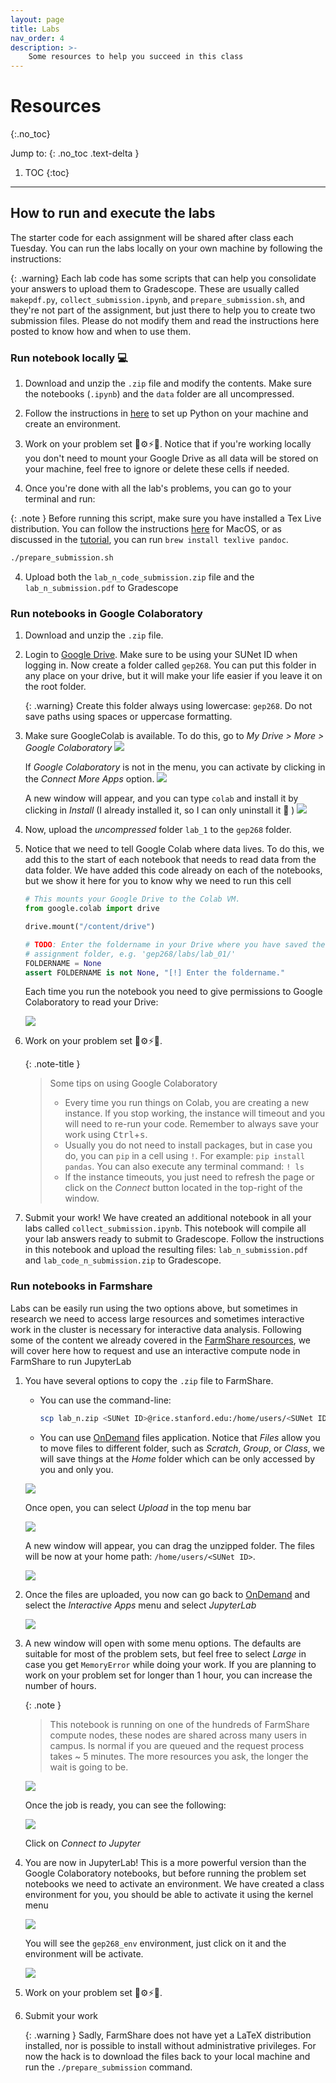 ```yaml
---
layout: page
title: Labs
nav_order: 4
description: >-
    Some resources to help you succeed in this class
---
```



# Resources
{:.no_toc}


Jump to:
{: .no_toc .text-delta }

1. TOC
{:toc}

---

## How to run and execute the labs

The starter code for each assignment will be shared after class each Tuesday. You can run the labs locally on your own machine by following the instructions: 


{: .warning}
Each lab code has some scripts that can help you consolidate your answers to upload them to Gradescope. These are usually called `makepdf.py`, `collect_submission.ipynb`, and `prepare_submission.sh`, and they're not part of the assignment, but just there to help you to create two submission files. Please do not modify them and read the instructions here posted to know how and when to use them. 

### Run notebook locally 💻

1. Download and unzip the `.zip` file and modify the contents. Make sure the
   notebooks (`.ipynb`) and the `data` folder are all uncompressed.

2. Follow the instructions in [here](./software/python.md) to set up Python on
   your machine and create an environment. 

3. Work on your problem set  💪⚙️⚡💯. Notice that if you're working locally you
   don't need to mount your Google Drive as all data will be stored on your
   machine, feel free to ignore or delete these cells if needed. 

4. Once you're done with all the lab's problems, you can go to your
   terminal and run: 

{: .note } 
Before running this script, make sure you have installed a Tex Live
distribution. You can follow the instructions [here][1] for MacOS, or as
discussed in the [tutorial](./software/python.md), you can run `brew install
texlive pandoc`. 

```bash
./prepare_submission.sh
```

4. Upload both the `lab_n_code_submission.zip` file and the
   `lab_n_submission.pdf` to Gradescope


### Run notebooks in Google Colaboratory

1. Download and unzip the `.zip` file. 

2. Login to [Google Drive](https://drive.google.com/). Make sure to be using
   your SUNet ID when logging in. Now create a folder called `gep268`. You can
   put this folder in any place on your drive, but it will make your life
   easier if you leave it on the root folder. 

   {: .warning} 
   Create this folder always using lowercase: `gep268`. Do not save paths 
   using spaces or uppercase formatting. 

3. Make sure GoogleColab is available. To do this, go to *My Drive > More > Google Colaboratory*
   ![](/assets/images/drive_extension.png)

   If *Google Colaboratory* is not in the menu, you can activate by clicking in
   the *Connect More Apps* option. 
   ![](/assets/images/google_colab.png)

   A new window will appear, and you can type `colab` and install it by clicking
   in *Install* (I already installed it, so I can only uninstall it 🤡 )
  ![](/assets/images/google_colab_install.png)

4. Now, upload the *uncompressed* folder `lab_1` to the `gep268` folder.

5. Notice that we need to tell Google Colab where data lives. To do this, we
   add this to the start of each notebook that needs to read data from the data
   folder. We have added this code already on each of the notebooks, but we
   show it here for you to know why we need to run this cell

   ```python
   # This mounts your Google Drive to the Colab VM.
   from google.colab import drive
   
   drive.mount("/content/drive")
   
   # TODO: Enter the foldername in your Drive where you have saved the unzipped
   # assignment folder, e.g. 'gep268/labs/lab_01/'
   FOLDERNAME = None
   assert FOLDERNAME is not None, "[!] Enter the foldername."
   ```

   Each time you run the notebook you need to give permissions to Google
   Colaboratory to read your Drive: 

   ![](/assets/images/colab_auth.gif)

6. Work on your problem set  💪⚙️⚡💯.

   {: .note-title }
   > Some tips on using Google Colaboratory
   >
   >  - Every time you run things on Colab, you are creating a new instance. If
        you stop working, the instance will timeout and you will need to re-run
        your code. Remember to always save your work using
        <kbd>Ctrl</kbd>+<kbd>s</kbd>. 
   > - Usually you do not need to install packages, but in case you do, you can
       `pip` in a cell using `!`. For example:  `pip install pandas`. You can also
       execute any terminal command: `! ls `
   > - If the instance timeouts, you just need to refresh the page or click on the
       *Connect* button located in the top-right of the window. 

7. Submit your work! We have created an additional notebook in all your labs
   called `collect_submission.ipynb`. This notebook will compile all your lab
   answers ready to submit to Gradescope. Follow the instructions in this
   notebook and upload the resulting files: `lab_n_submission.pdf` and
   `lab_code_n_submission.zip` to Gradescope. 

### Run notebooks in Farmshare

Labs can be easily run using the two options above, but sometimes in research
we need to access large resources and sometimes interactive work in the cluster
is necessary for interactive data analysis. Following some of the content we
already covered in the [FarmShare resources](./software/farm.md), we will cover
here how to request and use an interactive compute node in FarmShare to run
JupyterLab

1. You have several options to copy the `.zip` file to FarmShare.
   - You can use the command-line:
     ```bash
     scp lab_n.zip <SUNet ID>@rice.stanford.edu:/home/users/<SUNet ID>/.
     ```
   - You can use [OnDemand][2] files application. Notice that *Files* allow you
     to move files to different folder, such as *Scratch*, *Group*, or *Class*,
     we will save things at the *Home* folder which can be only accessed by you
     and only you. 

   ![](/assets/images/fs_files_menu.png)

   Once open, you can select *Upload* in the top menu bar

   ![](/assets/images/fs_files.png)

   A new window will appear, you can drag the unzipped folder. The files will
   be now at your home path: `/home/users/<SUNet ID>`.

   ![](/assets/images/fs_upload.png)

2. Once the files are uploaded, you now can go back to [OnDemand][2] and select
   the *Interactive Apps* menu and select *JupyterLab*
   
   ![](/assets/images/fs_interactive.png)

3. A new window will open with some menu options. The defaults are suitable for
   most of the problem sets, but feel free to select *Large* in case you get
   `MemoryError` while doing your work. If you are planning to work on your 
   problem set for longer than 1 hour, you can increase the number of hours.

   {: .note }
   > This notebook is running on one of the hundreds of FarmShare compute
   nodes, these nodes are shared across many users in campus. Is normal if you
   are queued and the request process takes ~ 5 minutes. The more resources you
   ask, the longer the wait is going to be. 

   ![](/assets/images/fs_jlab.png)

   Once the job is ready, you can see the following: 

   ![](/assets/images/fs_jlab_ready.png)

   Click on *Connect to Jupyter*

4. You are now in JupyterLab! This is a more powerful version than the Google
   Colaboratory notebooks, but before running the problem set notebooks we need
   to activate an environment. We have created a class environment for you, you
   should be able to activate it using the kernel menu

   ![](/assets/images/fs_jlab_kernel.png)
   
   You will see the `gep268_env` environment, just click on it and the environment
   will be activate.

   ![](/assets/images/fs_jlab_kernel_accept.png)

5.  Work on your problem set  💪⚙️⚡💯.

6. Submit your work

   {: .warning }
   Sadly, FarmShare does not have yet a LaTeX distribution installed, nor is possible
   to install without administrative privileges. For now the hack is to download the
   files back to your local machine and run the `./prepare_submission` command. 


[1]: https://tug.org/texlive/quickinstall.html
[2]: https://ondemand-01.farmshare.stanford.edu/pun/sys/dashboard/
